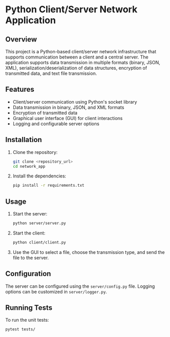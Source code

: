 # Python Client/Server Network Application

## Overview

This project is a Python-based client/server network infrastructure that supports communication between a client and a central server. The application supports data transmission in multiple formats (binary, JSON, XML), serialization/deserialization of data structures, encryption of transmitted data, and text file transmission.

## Features

- Client/server communication using Python's socket library
- Data transmission in binary, JSON, and XML formats
- Encryption of transmitted data
- Graphical user interface (GUI) for client interactions
- Logging and configurable server options

## Installation

1. Clone the repository:

    ```bash
    git clone <repository_url>
    cd network_app
    ```

2. Install the dependencies:

    ```bash
    pip install -r requirements.txt
    ```

## Usage

1. Start the server:

    ```bash
    python server/server.py
    ```

2. Start the client:

    ```bash
    python client/client.py
    ```

3. Use the GUI to select a file, choose the transmission type, and send the file to the server.

## Configuration

The server can be configured using the `server/config.py` file. Logging options can be customized in `server/logger.py`.

## Running Tests

To run the unit tests:

```bash
pytest tests/
```
